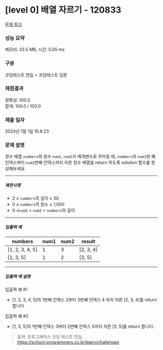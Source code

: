 # [level 0] 배열 자르기 - 120833 

[문제 링크](https://school.programmers.co.kr/learn/courses/30/lessons/120833) 

### 성능 요약

메모리: 33.5 MB, 시간: 0.05 ms

### 구분

코딩테스트 연습 > 코딩테스트 입문

### 채점결과

정확성: 100.0<br/>합계: 100.0 / 100.0

### 제출 일자

2024년 1월 1일 15:8:23

### 문제 설명

<p>정수 배열 <code>numbers</code>와 정수 <code>num1</code>, <code>num2</code>가 매개변수로 주어질 때, <code>numbers</code>의 <code>num1</code>번 째 인덱스부터 <code>num2</code>번째 인덱스까지 자른 정수 배열을 return 하도록 solution 함수를 완성해보세요.</p>

<hr>

<h5>제한사항</h5>

<ul>
<li>2 ≤ <code>numbers</code>의 길이 ≤ 30</li>
<li>0 ≤ <code>numbers</code>의 원소 ≤ 1,000</li>
<li>0 ≤<code>num1</code> &lt; <code>num2</code> &lt; <code>numbers</code>의 길이</li>
</ul>

<hr>

<h5>입출력 예</h5>
<table class="table">
        <thead><tr>
<th>numbers</th>
<th>num1</th>
<th>num2</th>
<th>result</th>
</tr>
</thead>
        <tbody><tr>
<td>[1, 2, 3, 4, 5]</td>
<td>1</td>
<td>3</td>
<td>[2, 3, 4]</td>
</tr>
<tr>
<td>[1, 3, 5]</td>
<td>1</td>
<td>2</td>
<td>[3, 5]</td>
</tr>
</tbody>
      </table>
<hr>

<h5>입출력 예 설명</h5>

<p>입출력 예 #1</p>

<ul>
<li>[1, 2, 3, 4, 5]의 1번째 인덱스 2부터 3번째 인덱스 4 까지 자른 [2, 3, 4]를 return 합니다.</li>
</ul>

<p>입출력 예 #2</p>

<ul>
<li>[1, 3, 5]의 1번째 인덱스 3부터 2번째 인덱스 5까지 자른 [3, 5]를 return 합니다.</li>
</ul>


> 출처: 프로그래머스 코딩 테스트 연습, https://school.programmers.co.kr/learn/challenges